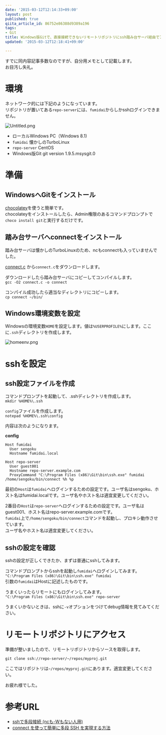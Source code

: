 ```yaml
---
date: '2015-03-12T12:14:33+09:00'
layout: post
published: true
qiita_article_id: 86752e86388d9389a196
tags:
- Git
title: Windows版Gitで、直接接続できないリモートリポジトリにssh踏み台サーバ経由でアクセスする
updated: '2015-03-12T12:18:41+09:00'

---
```

すでに同内容記事多数なのですが、自分用メモとして記載します。  
お目汚し失礼。  
  
# 環境   
  
ネットワーク的には下記のようになっています。  
リポジトリが置いてある``repo-server``には、``fumidai``からしかsshログインできません。  
  
![Untitled.png](/assets/images/cc9c32d5-7a14-c9fe-f883-c81b12c9c13d.png)  
  
- ローカルWindows PC（Windows 8.1)  
- ``fumidai`` 懐かしのTurboLinux  
- ``repo-server`` CentOS  
- Windows版Git git version 1.9.5.msysgit.0  
  
# 準備  
  
## WindowsへGitをインストール  
  
[chocolatey](https://chocolatey.org/)を使うと簡単です。  
chocolateyをインストールしたら、Admin権限のあるコマンドプロンプトで``choco install git``と実行するだけです。  
  
## 踏み台サーバへconnectをインストール  
  
踏み台サーバは懐かしのTurboLinuxのため、ncもconnectも入っていませんでした。  
  
[connect.c](https://bitbucket.org/gotoh/connect/wiki/Home) から``connect.c``をダウンロードします。  
  
ダウンロードしたら踏み台サーバにコピーしてコンパイルします。  
``gcc -O2 connect.c -o connect``  
  
コンパイル成功したら適当なディレクトリにコピーします。  
``cp connect ~/bin/``  
  
## Windows環境変数を設定  
  
Windowsの環境変数``HOME``を設定します。値は``%USERPROFILE%``にします。ここに``.ssh``ディレクトリを作成します。  
  
![homeenv.png](/assets/images/d98e5c7a-5c52-6b43-9fdb-29707488710e.png)  
  
# sshを設定  
  
## ssh設定ファイルを作成  
  
コマンドプロンプトを起動して、.sshディレクトリを作成します。  
``mkdir %HOME%\.ssh``  
  
``config``ファイルを作成します。  
``notepad %HOME%\.ssh\config``  
  
内容は次のようになります。  
  
**config**  
```text:config
Host fumidai
  User sengoku
  Hostname fumidai.local

Host repo-server
  User guest001
  Hostname repo-server.example.com
  ProxyCommand "C:\Program Files (x86)\Git\bin\ssh.exe" fumidai /home/sengoku/bin/connect %h %p 
```  
  
最初の``Host``は``fumidai``へログインするための設定です。ユーザ名はsengoku、ホスト名はfumidai.localです。ユーザ名やホスト名は適宜変更してください。  
  
2番目の``Host``は``repo-server``へログインするための設定です。ユーザ名はguest001、ホスト名はrepo-server.example.comです。  
``fumidai``上で``/home/sengoku/bin/connect``コマンドを起動し、プロキシ動作させています。  
ユーザ名やホスト名は適宜変更してください。  
  
## sshの設定を確認  
  
sshの設定が正しくできたか、まずは普通にsshしてみます。  
  
コマンドプロンプトからsshを起動し``fumidai``へログインしてみます。  
``"C:\Program Files (x86)\Git\bin\ssh.exe" fumidai``  
引数の``fumidai``はHostに記述したものです。  
  
うまくいったらリモートにもログインしてみます。  
``"C:\Program Files (x86)\Git\bin\ssh.exe" repo-server``  
  
うまくいかないときは、sshに``-v``オプションをつけてdebug情報を見てみてください。  
  
# リモートリポジトリにアクセス  
  
準備が整いましたので、リモートリポジトリからソースを取得します。  
  
``git clone ssh://repo-server/~/repos/myproj.git``  
  
ここではリポジトリは``~/repos/myproj.git``にあります。適宜変更してください。  
  
お疲れ様でした。  
  
  
# 参考URL  
  
- [sshで多段接続 (ncも-Wもない人用)](http://auewe.hatenablog.com/entry/2014/03/10/043030)  
- [connect を使って簡単に多段 SSH を実現する方法](http://cl.pocari.org/2006-09-04-2.html)  
